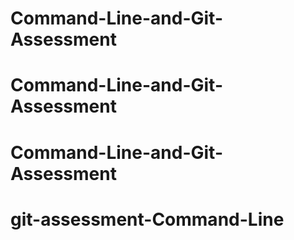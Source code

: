 # Command-Line-and-Git-Assessment
# Command-Line-and-Git-Assessment
# Command-Line-and-Git-Assessment
# git-assessment-Command-Line
